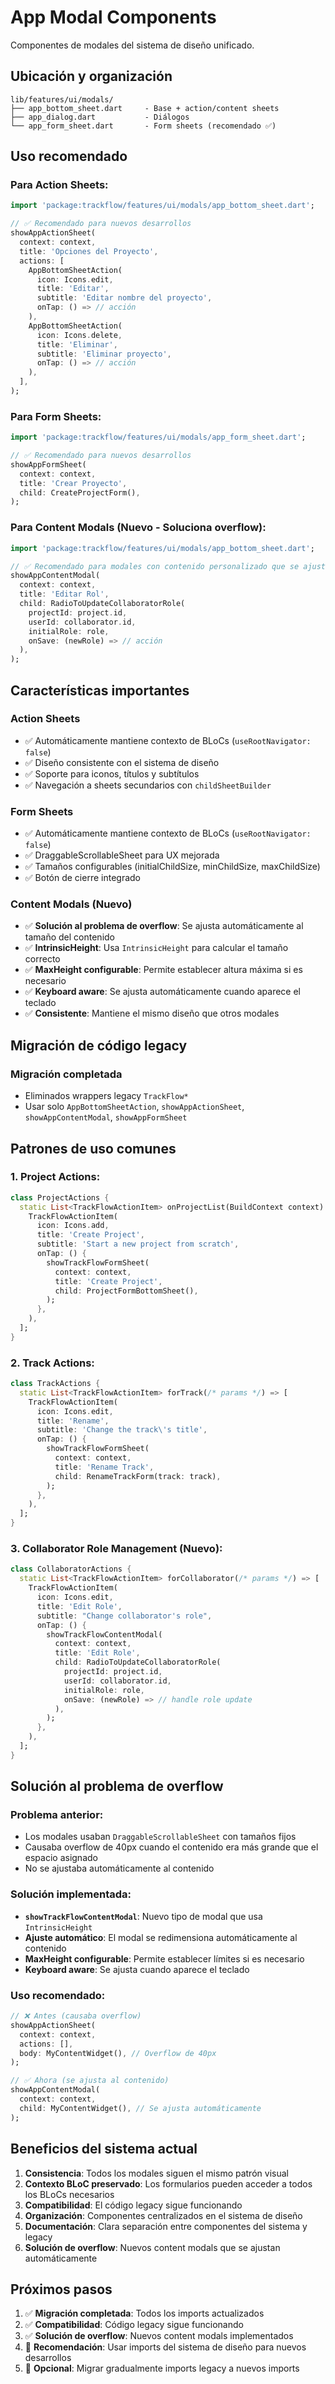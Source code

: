 # App Modal Components

Componentes de modales del sistema de diseño unificado.

## Ubicación y organización

```
lib/features/ui/modals/
├── app_bottom_sheet.dart     - Base + action/content sheets
├── app_dialog.dart           - Diálogos
└── app_form_sheet.dart       - Form sheets (recomendado ✅)
```

## Uso recomendado

### Para Action Sheets:

```dart
import 'package:trackflow/features/ui/modals/app_bottom_sheet.dart';

// ✅ Recomendado para nuevos desarrollos
showAppActionSheet(
  context: context,
  title: 'Opciones del Proyecto',
  actions: [
    AppBottomSheetAction(
      icon: Icons.edit,
      title: 'Editar',
      subtitle: 'Editar nombre del proyecto',
      onTap: () => // acción
    ),
    AppBottomSheetAction(
      icon: Icons.delete,
      title: 'Eliminar',
      subtitle: 'Eliminar proyecto',
      onTap: () => // acción
    ),
  ],
);
```

### Para Form Sheets:

```dart
import 'package:trackflow/features/ui/modals/app_form_sheet.dart';

// ✅ Recomendado para nuevos desarrollos
showAppFormSheet(
  context: context,
  title: 'Crear Proyecto',
  child: CreateProjectForm(),
);
```

### Para Content Modals (Nuevo - Soluciona overflow):

```dart
import 'package:trackflow/features/ui/modals/app_bottom_sheet.dart';

// ✅ Recomendado para modales con contenido personalizado que se ajustan al tamaño
showAppContentModal(
  context: context,
  title: 'Editar Rol',
  child: RadioToUpdateCollaboratorRole(
    projectId: project.id,
    userId: collaborator.id,
    initialRole: role,
    onSave: (newRole) => // acción
  ),
);
```

## Características importantes

### Action Sheets

- ✅ Automáticamente mantiene contexto de BLoCs (`useRootNavigator: false`)
- ✅ Diseño consistente con el sistema de diseño
- ✅ Soporte para iconos, títulos y subtítulos
- ✅ Navegación a sheets secundarios con `childSheetBuilder`

### Form Sheets

- ✅ Automáticamente mantiene contexto de BLoCs (`useRootNavigator: false`)
- ✅ DraggableScrollableSheet para UX mejorada
- ✅ Tamaños configurables (initialChildSize, minChildSize, maxChildSize)
- ✅ Botón de cierre integrado

### Content Modals (Nuevo)

- ✅ **Solución al problema de overflow**: Se ajusta automáticamente al tamaño del contenido
- ✅ **IntrinsicHeight**: Usa `IntrinsicHeight` para calcular el tamaño correcto
- ✅ **MaxHeight configurable**: Permite establecer altura máxima si es necesario
- ✅ **Keyboard aware**: Se ajusta automáticamente cuando aparece el teclado
- ✅ **Consistente**: Mantiene el mismo diseño que otros modales

## Migración de código legacy

### Migración completada

- Eliminados wrappers legacy `TrackFlow*`
- Usar solo `AppBottomSheetAction`, `showAppActionSheet`, `showAppContentModal`, `showAppFormSheet`

## Patrones de uso comunes

### 1. Project Actions:

```dart
class ProjectActions {
  static List<TrackFlowActionItem> onProjectList(BuildContext context) => [
    TrackFlowActionItem(
      icon: Icons.add,
      title: 'Create Project',
      subtitle: 'Start a new project from scratch',
      onTap: () {
        showTrackFlowFormSheet(
          context: context,
          title: 'Create Project',
          child: ProjectFormBottomSheet(),
        );
      },
    ),
  ];
}
```

### 2. Track Actions:

```dart
class TrackActions {
  static List<TrackFlowActionItem> forTrack(/* params */) => [
    TrackFlowActionItem(
      icon: Icons.edit,
      title: 'Rename',
      subtitle: 'Change the track\'s title',
      onTap: () {
        showTrackFlowFormSheet(
          context: context,
          title: 'Rename Track',
          child: RenameTrackForm(track: track),
        );
      },
    ),
  ];
}
```

### 3. Collaborator Role Management (Nuevo):

```dart
class CollaboratorActions {
  static List<TrackFlowActionItem> forCollaborator(/* params */) => [
    TrackFlowActionItem(
      icon: Icons.edit,
      title: 'Edit Role',
      subtitle: "Change collaborator's role",
      onTap: () {
        showTrackFlowContentModal(
          context: context,
          title: 'Edit Role',
          child: RadioToUpdateCollaboratorRole(
            projectId: project.id,
            userId: collaborator.id,
            initialRole: role,
            onSave: (newRole) => // handle role update
          ),
        );
      },
    ),
  ];
}
```

## Solución al problema de overflow

### Problema anterior:

- Los modales usaban `DraggableScrollableSheet` con tamaños fijos
- Causaba overflow de 40px cuando el contenido era más grande que el espacio asignado
- No se ajustaba automáticamente al contenido

### Solución implementada:

- **`showTrackFlowContentModal`**: Nuevo tipo de modal que usa `IntrinsicHeight`
- **Ajuste automático**: El modal se redimensiona automáticamente al contenido
- **MaxHeight configurable**: Permite establecer límites si es necesario
- **Keyboard aware**: Se ajusta cuando aparece el teclado

### Uso recomendado:

```dart
// ❌ Antes (causaba overflow)
showAppActionSheet(
  context: context,
  actions: [],
  body: MyContentWidget(), // Overflow de 40px
);

// ✅ Ahora (se ajusta al contenido)
showAppContentModal(
  context: context,
  child: MyContentWidget(), // Se ajusta automáticamente
);
```

## Beneficios del sistema actual

1. **Consistencia**: Todos los modales siguen el mismo patrón visual
2. **Contexto BLoC preservado**: Los formularios pueden acceder a todos los BLoCs necesarios
3. **Compatibilidad**: El código legacy sigue funcionando
4. **Organización**: Componentes centralizados en el sistema de diseño
5. **Documentación**: Clara separación entre componentes del sistema y legacy
6. **Solución de overflow**: Nuevos content modals que se ajustan automáticamente

## Próximos pasos

1. ✅ **Migración completada**: Todos los imports actualizados
2. ✅ **Compatibilidad**: Código legacy sigue funcionando
3. ✅ **Solución de overflow**: Nuevos content modals implementados
4. 🔄 **Recomendación**: Usar imports del sistema de diseño para nuevos desarrollos
5. 🔄 **Opcional**: Migrar gradualmente imports legacy a nuevos imports
